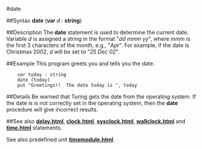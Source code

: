 
#date

##Syntax
**date** (**var** _d_ : **string**)


##Description
The **date** statement is used to determine the current date. Variable _d_ is assigned a string in the format "_dd mmm yy_", where _mmm_ is the first 3 characters of the month, e.g., "_Apr_". For example, if the date is Christmas 2002, _d_ will be set to "_25 Dec 02_".


##Example
This program greets you and tells you the date.

        var today : string
        date (today)
        put "Greetings!!  The date today is ", today
##Details
Be warned that Turing gets the date from the operating system. If the date is is not correctly set in the operating system, then the **date** procedure will give incorrect results.


##See also
**[delay.html](delay)**, **[clock.html](clock)**, **[sysclock.html](sysclock)**, **[wallclock.html](wallclock)** and **[time.html](time)** statements. 

See also predefined unit **[timemodule.html](Time)**.

